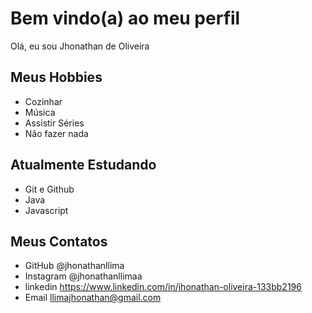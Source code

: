 # Bem vindo(a) ao meu perfil

Olá, eu sou Jhonathan de Oliveira 

## Meus Hobbies 

- Cozinhar 
- Música 
- Assistir Séries 
- Não fazer nada 

## Atualmente Estudando 

- Git e Github
- Java
- Javascript 

## Meus Contatos 

- GitHub @jhonathanllima
- Instagram @jhonathanllimaa
- linkedin https://www.linkedin.com/in/jhonathan-oliveira-133bb2196
- Email llimajhonathan@gmail.com
